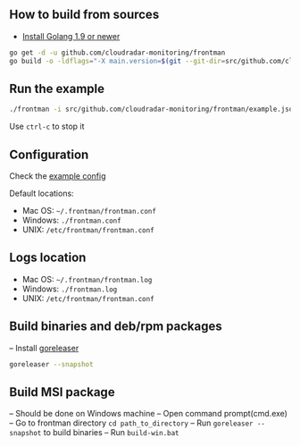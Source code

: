 ## How to build from sources
- [Install Golang 1.9 or newer](https://golang.org/dl/)
```bash
go get -d -u github.com/cloudradar-monitoring/frontman
go build -o -ldflags="-X main.version=$(git --git-dir=src/github.com/cloudradar-monitoring/frontman/.git describe --always --long --dirty --tag)" frontman github.com/cloudradar-monitoring/frontman/cmd/frontman
```

## Run the example

```bash
./frontman -i src/github.com/cloudradar-monitoring/frontman/example.json -o result.out
```
Use `ctrl-c` to stop it

## Configuration
Check the [example config](https://github.com/cloudradar-monitoring/frontman/blob/master/example.config.toml)

Default locations:
* Mac OS: `~/.frontman/frontman.conf`
* Windows: `./frontman.conf`
* UNIX: `/etc/frontman/frontman.conf`

## Logs location
* Mac OS: `~/.frontman/frontman.log`
* Windows: `./frontman.log`
* UNIX: `/etc/frontman/frontman.conf`

## Build binaries and deb/rpm packages
– Install [goreleaser](https://goreleaser.com/introduction/)
```bash
goreleaser --snapshot
```

## Build MSI package
– Should be done on Windows machine
– Open command prompt(cmd.exe)
– Go to frontman directory `cd path_to_directory`
– Run `goreleaser --snapshot` to build binaries
– Run `build-win.bat`

